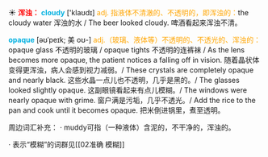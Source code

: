 ☀ <font color="red">**浑浊：**</font>
<font color="sky blue">**cloudy**</font> ['klaʊdɪ] 
<font color="orange">adj. 指液体不清澈的、不透明的，即浑浊的：</font>the cloudy water 浑浊的水 / The beer looked cloudy. 啤酒看起来浑浊不清。
           
<font color="sky blue">**opaque**</font> [əʊˈpeɪk; 美 oʊ-]
<font color="orange">adj.（玻璃、液体等）不透明的、不透光的、浑浊的：</font>opaque glass 不透明的玻璃 / opaque tights 不透明的连裤袜 / As the lens becomes more opaque, the patient notices a falling off in vision. 随着晶状体变得更浑浊，病人会感到视力减弱。/ These crystals are completely opaque and nearly black. 这些水晶一点儿也不透明，几乎是黑的。/ The glasses looked slightly opaque. 这副眼镜看起来有点儿模糊。/ The windows were nearly opaque with grime. 窗户满是污垢，几乎不透光。/ Add the rice to the pan and cook until it becomes opaque. 把米倒进锅里，煮至透明。

周边词汇补充：
· muddy可指（一种液体）含泥的，不干净的，浑浊的。

· 表示“模糊”的词群见[[02准确 模糊]]
